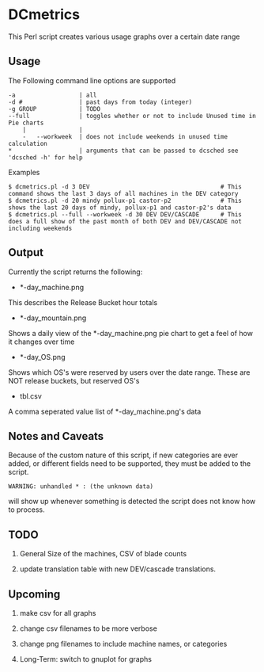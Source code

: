DCmetrics
=============

This Perl script creates various usage graphs over a certain date range

Usage
-------

The Following command line options are supported

	-a 					| all
	-d #  				| past days from today (integer)
	-g GROUP			| TODO
	--full				| toggles whether or not to include Unused time in Pie charts
		|				|
		-	--workweek	| does not include weekends in unused time calculation
	*					| arguments that can be passed to dcsched see 'dcsched -h' for help

Examples

	$ dcmetrics.pl -d 3 DEV										# This command shows the last 3 days of all machines in the DEV category
	$ dcmetrics.pl -d 20 mindy pollux-p1 castor-p2 				# This shows the last 20 days of mindy, pollux-p1 and castor-p2's data
	$ dcmetrics.pl --full --workweek -d 30 DEV DEV/CASCADE 		# This does a full show of the past month of both DEV and DEV/CASCADE not including weekends

Output
-------

Currently the script returns the following:

* *-day_machine.png

This describes the Release Bucket hour totals

* *-day_mountain.png

Shows a daily view of the *-day_machine.png pie chart to get a feel of how it changes over time

* *-day_OS.png

Shows which OS's were reserved by users over the date range. These are NOT release buckets, but reserved OS's

* tbl.csv

A comma seperated value list of *-day_machine.png's data

Notes and Caveats
-------
Because of the custom nature of this script, if new categories are ever added, or different fields need to be supported, they must be added to the script. 

	WARNING: unhandled * : (the unknown data)
	
will show up whenever something is detected the script does not know how to process. 

TODO
------------

1. General Size of the machines, CSV of blade counts

2. update translation table with new DEV/cascade translations. 

Upcoming
------------
	
1. make csv for all graphs
2. change csv filenames to be more verbose
3. change png filenames to include machine names, or categories
 
4. Long-Term: switch to gnuplot for graphs






